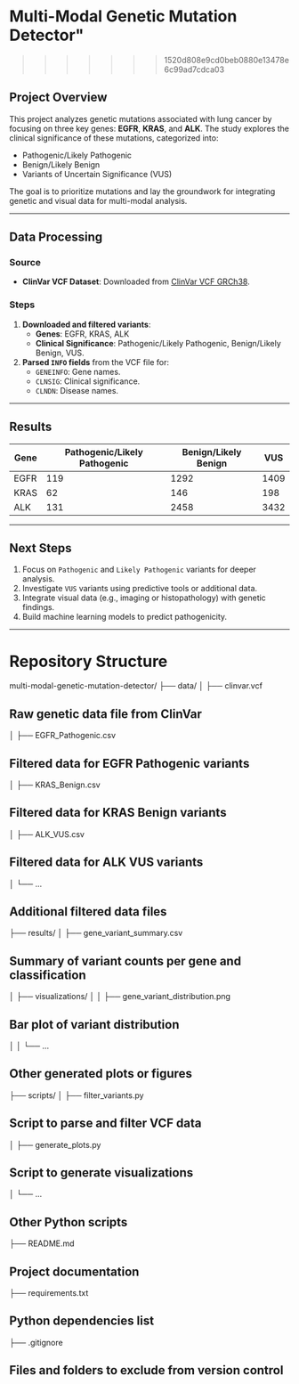 # Multi-Modal Genetic Mutation Detector" 
>>>>>>> 1520d808e9cd0beb0880e13478e6c99ad7cdca03

## Project Overview
This project analyzes genetic mutations associated with lung cancer by focusing on three key genes: **EGFR**, **KRAS**, and **ALK**. The study explores the clinical significance of these mutations, categorized into:
- Pathogenic/Likely Pathogenic
- Benign/Likely Benign
- Variants of Uncertain Significance (VUS)

The goal is to prioritize mutations and lay the groundwork for integrating genetic and visual data for multi-modal analysis.

---

## Data Processing
### Source
- **ClinVar VCF Dataset**: Downloaded from [ClinVar VCF GRCh38](https://ftp.ncbi.nlm.nih.gov/pub/clinvar/vcf_GRCh38/).

### Steps
1. **Downloaded and filtered variants**:
   - **Genes**: EGFR, KRAS, ALK
   - **Clinical Significance**: Pathogenic/Likely Pathogenic, Benign/Likely Benign, VUS.
2. **Parsed `INFO` fields** from the VCF file for:
   - `GENEINFO`: Gene names.
   - `CLNSIG`: Clinical significance.
   - `CLNDN`: Disease names.

---

## Results
| **Gene** | **Pathogenic/Likely Pathogenic** | **Benign/Likely Benign** | **VUS** |
|----------|----------------------------------|---------------------------|---------|
| EGFR     | 119                              | 1292                      | 1409    |
| KRAS     | 62                               | 146                       | 198     |
| ALK      | 131                              | 2458                      | 3432    |

---

## Next Steps
1. Focus on `Pathogenic` and `Likely Pathogenic` variants for deeper analysis.
2. Investigate `VUS` variants using predictive tools or additional data.
3. Integrate visual data (e.g., imaging or histopathology) with genetic findings.
4. Build machine learning models to predict pathogenicity.

---

# Repository Structure
multi-modal-genetic-mutation-detector/
├── data/
│   ├── clinvar.vcf                     

## Raw genetic data file from ClinVar
│   ├── EGFR_Pathogenic.csv             

## Filtered data for EGFR Pathogenic variants
│   ├── KRAS_Benign.csv                 

## Filtered data for KRAS Benign variants
│   ├── ALK_VUS.csv                     

## Filtered data for ALK VUS variants
│   └── ...                             

## Additional filtered data files
├── results/
│   ├── gene_variant_summary.csv        

## Summary of variant counts per gene and classification
│   ├── visualizations/
│   │   ├── 
gene_variant_distribution.png 

## Bar plot of variant distribution
│   │   └── ...                         

## Other generated plots or figures
├── scripts/
│   ├── filter_variants.py              

## Script to parse and filter VCF data
│   ├── generate_plots.py               

## Script to generate visualizations
│   └── ...                             

## Other Python scripts
├── README.md                           

## Project documentation
├── requirements.txt                    

## Python dependencies list
├── .gitignore                          

## Files and folders to exclude from version control



